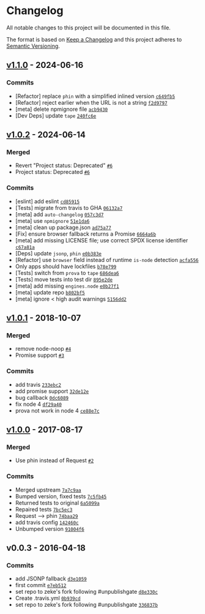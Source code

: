# Changelog

All notable changes to this project will be documented in this file.

The format is based on [Keep a Changelog](https://keepachangelog.com/en/1.0.0/)
and this project adheres to [Semantic Versioning](https://semver.org/spec/v2.0.0.html).

## [v1.1.0](https://github.com/ljharb/get-json/compare/v1.0.2...v1.1.0) - 2024-06-16

### Commits

- [Refactor] replace `phin` with a simplified inlined version [`c649fb5`](https://github.com/ljharb/get-json/commit/c649fb5da34e916343351e1e2b37b1aa14babc2e)
- [Refactor] reject earlier when the URL is not a string [`f2d9797`](https://github.com/ljharb/get-json/commit/f2d9797be414aed423add8fa1380b604466d2130)
- [meta] delete npmignore file [`acb9430`](https://github.com/ljharb/get-json/commit/acb9430fb169868383c4246ee4097ffaa2938fe2)
- [Dev Deps] update `tape` [`240fc6e`](https://github.com/ljharb/get-json/commit/240fc6ea74cae93c8e8b280f6b2e8530001ebe2f)

## [v1.0.2](https://github.com/ljharb/get-json/compare/v1.0.1...v1.0.2) - 2024-06-14

### Merged

- Revert "Project status: Deprecated" [`#6`](https://github.com/ljharb/get-json/pull/6)
- Project status: Deprecated [`#6`](https://github.com/ljharb/get-json/pull/6)

### Commits

- [eslint] add eslint [`cd85915`](https://github.com/ljharb/get-json/commit/cd859151d7026dc7285d90e06f294bbd6611a779)
- [Tests] migrate from travis to GHA [`06132a7`](https://github.com/ljharb/get-json/commit/06132a7b63f42de48fc6273fa829ada1d55af7e8)
- [meta] add `auto-changelog` [`057c3d7`](https://github.com/ljharb/get-json/commit/057c3d75bd80d5384a925d23db2cebdb36eca9b0)
- [meta] use `npmignore` [`51e1da6`](https://github.com/ljharb/get-json/commit/51e1da64ca8d087a27c8e22cd94c667a6c2122d4)
- [meta] clean up package.json [`ad75a77`](https://github.com/ljharb/get-json/commit/ad75a779f297a74965b3c3c808531ebabcf12a20)
- [Fix] ensure browser fallback returns a Promise [`6664a6b`](https://github.com/ljharb/get-json/commit/6664a6b2cb8b2cd298a2c05e0c9f111379e6330c)
- [meta] add missing LICENSE file; use correct SPDX license identifier [`c67a81a`](https://github.com/ljharb/get-json/commit/c67a81a7c100fc5fad5be7e0cfed7b2fc92f9a33)
- [Deps] update `jsonp`, `phin` [`e0b383e`](https://github.com/ljharb/get-json/commit/e0b383edb4cf900cbf4b40f8f95339cc043dd68e)
- [Refactor] use `browser` field instead of runtime `is-node` detection [`acfa556`](https://github.com/ljharb/get-json/commit/acfa5562e2beda9a22ea2b89f6e44463e18eacc3)
- Only apps should have lockfiles [`b78e799`](https://github.com/ljharb/get-json/commit/b78e799f8a5d63a2e146491ac5c56f2b6c7732b0)
- [Tests] switch from `prova` to `tape` [`686dea6`](https://github.com/ljharb/get-json/commit/686dea661861144e0728221297bc8ba0e72fd714)
- [Tests] move tests into test dir [`895e2de`](https://github.com/ljharb/get-json/commit/895e2de2a75369648b01d60900d63eaa9545a3b0)
- [meta] add missing `engines.node` [`e0b27f1`](https://github.com/ljharb/get-json/commit/e0b27f1c71508b148464892200b6b2db5c034a87)
- [meta] update repo [`b802bf5`](https://github.com/ljharb/get-json/commit/b802bf5d14fc847807366714d38afc6495b012cc)
- [meta] ignore &lt; high audit warnings [`5156dd2`](https://github.com/ljharb/get-json/commit/5156dd28e89cbd2daadd059b385d0147d5a91560)

## [v1.0.1](https://github.com/ljharb/get-json/compare/v1.0.0...v1.0.1) - 2018-10-07

### Merged

- remove node-noop [`#4`](https://github.com/ljharb/get-json/pull/4)
- Promise support [`#3`](https://github.com/ljharb/get-json/pull/3)

### Commits

- add travis [`233ebc2`](https://github.com/ljharb/get-json/commit/233ebc24400cd3cef18dcc39145ab00c3957216b)
- add promise support [`32de12e`](https://github.com/ljharb/get-json/commit/32de12ed3eb87ae4f593a7841bb26ab6d0418616)
- bug callback [`0dc6089`](https://github.com/ljharb/get-json/commit/0dc60899dd19ca33431b2133cf3128d51a543075)
- fix node 4 [`df29a40`](https://github.com/ljharb/get-json/commit/df29a409802e53218eb7ae5d56934b3fea13db63)
- prova not work in node 4 [`ce88e7c`](https://github.com/ljharb/get-json/commit/ce88e7cb7720e9ece7640e057f034096b5698a67)

## [v1.0.0](https://github.com/ljharb/get-json/compare/v0.0.3...v1.0.0) - 2017-08-17

### Merged

- Use phin instead of Request [`#2`](https://github.com/ljharb/get-json/pull/2)

### Commits

- Merged upstream [`7a7c9aa`](https://github.com/ljharb/get-json/commit/7a7c9aadf5ed8a9d1aa1a6b342b08c64e39398dc)
- Bumped version, fixed tests [`7c5fb45`](https://github.com/ljharb/get-json/commit/7c5fb4554a618ff19e00e1a2a8a124d5321bd734)
- Returned tests to original [`6a5099a`](https://github.com/ljharb/get-json/commit/6a5099abb7d2a97cae08643931c0ab65414e1ce1)
- Repaired tests [`7bc5ec3`](https://github.com/ljharb/get-json/commit/7bc5ec3a9ee5fe4ed3d9c9d8e2a66d8a1b943777)
- Request --&gt; phin [`74baa29`](https://github.com/ljharb/get-json/commit/74baa290d495d52d39d215f1fef1fa74f3c797dd)
- add travis config [`142460c`](https://github.com/ljharb/get-json/commit/142460c9c4f866f798fe25c766f0affd3d87507d)
- Unbumped version [`91004f6`](https://github.com/ljharb/get-json/commit/91004f68aebbbb1d72c79e48642c0fb35b37c689)

## v0.0.3 - 2016-04-18

### Commits

- add JSONP fallback [`d3e1059`](https://github.com/ljharb/get-json/commit/d3e1059c769da1c852cb30e9444bd5b543dd604e)
- first commit [`e7eb512`](https://github.com/ljharb/get-json/commit/e7eb512b494971939a6441c452aa667d0afec4c9)
- set repo to zeke's fork following #unpublishgate [`d8e330c`](https://github.com/ljharb/get-json/commit/d8e330cf0e421fb39a3a99c4e718eb32ce2f95bb)
- Create .travis.yml [`0b939cd`](https://github.com/ljharb/get-json/commit/0b939cdc364154726b252d7752f8642397a171e3)
- set repo to zeke's fork following #unpublishgate [`336837b`](https://github.com/ljharb/get-json/commit/336837ba800e5b64c12ce0e3af7801e336cb6d0e)
